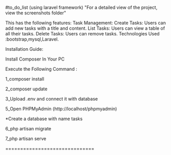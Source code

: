 #to_do_list (using laravel framework) 
"For a detailed view of the project, view the screenshots folder"

This has the following features:
Task Management:
Create Tasks: Users can add new tasks with a title and content.
List Tasks: Users can view a table of all their tasks.
Delete Tasks: Users can remove tasks. 
Technologies Used :bootstrap,mysql,Laravel.

Installation Guide: 

Install Composer In Your PC

Execute the Following Command :

1_composer install

2_composer update

3_Upload .env and connect it with database

5_Open PHPMyAdmin (http://localhost/phpmyadmin)

  *Create a database with name tasks
  
6_php artisan migrate 

7_php artisan serve 

==============================






